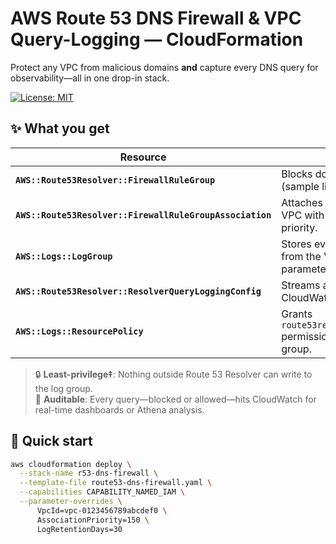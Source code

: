 # AWS Route 53 DNS Firewall & VPC Query-Logging — CloudFormation

Protect any VPC from malicious domains **and** capture every DNS query for observability—all in one drop-in stack.

[![License: MIT](https://img.shields.io/badge/License-MIT-green.svg)](#license)

## ✨ What you get

| Resource | Purpose |
|----------|---------|
| **`AWS::Route53Resolver::FirewallRuleGroup`** | Blocks domains you supply (sample list included). |
| **`AWS::Route53Resolver::FirewallRuleGroupAssociation`** | Attaches the rule group to your VPC with a configurable priority. |
| **`AWS::Logs::LogGroup`** | Stores every DNS query sent from the VPC. Retention is parameterised. |
| **`AWS::Route53Resolver::ResolverQueryLoggingConfig`** | Streams all queries to CloudWatch Logs. |
| **`AWS::Logs::ResourcePolicy`** | Grants `route53resolver.amazonaws.com` permission to write to the log group. |

> 🔒  **Least-privilege‡**: Nothing outside Route 53 Resolver can write to the log group.  
> 📝 **Auditable**: Every query—blocked or allowed—hits CloudWatch for real-time dashboards or Athena analysis.

## 🚀 Quick start

```bash
aws cloudformation deploy \
  --stack-name r53-dns-firewall \
  --template-file route53-dns-firewall.yaml \
  --capabilities CAPABILITY_NAMED_IAM \
  --parameter-overrides \
      VpcId=vpc-0123456789abcdef0 \
      AssociationPriority=150 \
      LogRetentionDays=30
